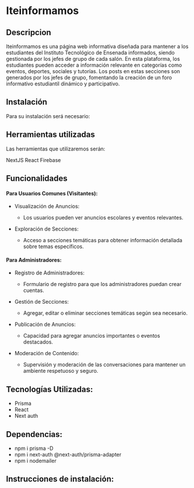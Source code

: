 # Iteinformamos

## Descripcion

Iteinformamos es una página web informativa diseñada para mantener a los estudiantes del Instituto Tecnológico de Ensenada informados, siendo gestionada por los jefes de grupo de cada salón. En esta plataforma, los estudiantes pueden acceder a información relevante en categorías como eventos, deportes, sociales y tutorías. Los posts en estas secciones son generados por los jefes de grupo, fomentando la creación de un foro informativo estudiantil dinámico y participativo.

## Instalación

Para su instalación será necesario:

## Herramientas utilizadas

Las herramientas que utilizaremos serán:

NextJS
React
Firebase

## Funcionalidades

#### Para Usuarios Comunes (Visitantes):

- Visualización de Anuncios:

  - Los usuarios pueden ver anuncios escolares y eventos relevantes.

- Exploración de Secciones:
  - Acceso a secciones temáticas para obtener información detallada sobre temas específicos.

#### Para Administradores:

- Registro de Administradores:

  - Formulario de registro para que los administradores puedan crear cuentas.

- Gestión de Secciones:

  - Agregar, editar o eliminar secciones temáticas según sea necesario.

- Publicación de Anuncios:

  - Capacidad para agregar anuncios importantes o eventos destacados.

- Moderación de Contenido:
  - Supervisión y moderación de las conversaciones para mantener un ambiente respetuoso y seguro.

## Tecnologías Utilizadas:

- Prisma
- React
- Next auth

## Dependencias:

- npm i prisma -D
- npm i next-auth @next-auth/prisma-adapter
- npm i nodemailer

## Instrucciones de instalación:
